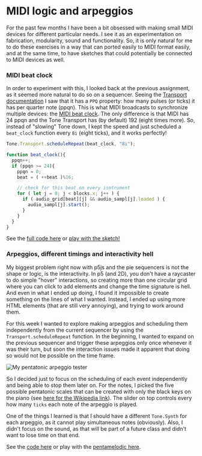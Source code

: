 # MIDI logic and arpeggios

For the past few months I have been a bit obsessed with making small MIDI devices for different particular needs. I see it as an experimentation on fabrication, modularity, sound and functionality. So, it is only natural for me to do these exercises in a way that can ported easily to MIDI format easily, and at the same time, to have sketches that could potentially be connected to MIDI devices as well.



### MIDI beat clock

In order to experiment with this, I looked back at the previous assignment, as it seemed more natural to do so on a sequencer. Seeing the [Transport documentation](https://tonejs.github.io/docs/dev/Transport) I saw that it has a `PPQ` property: how many pulses (or ticks) it has per quarter note (ppqn). This is what MIDI broadcasts to synchronize multiple devices: the [MIDI beat clock](https://en.wikipedia.org/wiki/MIDI_beat_clock). The only difference is that MIDI has 24 ppqn and the Tone Transport has (by default) 192 (eight times more). So, instead of "slowing" Tone down, I kept the speed and just scheduled a `beat_clock` function every `8i` (eight ticks), and it works perfectly!

```javascript
Tone.Transport.scheduleRepeat(beat_clock, "8i");

function beat_clock(){
  ppqn++;
  if (ppqn >= 24){
    ppqn = 0;
    beat = ( ++beat )%16;

    // check for this beat on every isntrument
    for ( let j = 0; j < blocks.x; j++ ) {
      if ( audio_grid[beat][j] && audio_sampl[j].loaded ) {
        audio_sampl[j].start();
      }
    }
  }
}
```

See the [full code here](https://github.com/nicolaspe/itp_codeofmusic/blob/master/code/02_drummachine.js) or [play with the sketch!](https://nicolaspe.github.io/itp_codeofmusic/code/drummachine.html)



### Arpeggios, different timings and interactivity hell

My biggest problem right now with p5js and the pie sequencers is not the shape or logic, is the interactivity. In p5 (and 2D), you don't have a raycaster to do simple "hover" interactions, so creating more than one circular grid where you can click to add elements and change the time signature is hell. And even in what I ended up doing, I found it impossible to create something on the lines of what I wanted. Instead, I ended up using more HTML elements (that are still very annoying), and trying to work around them.

For this week I wanted to explore making arpeggios and scheduling them independently from the current sequencer by using the `Transport.scheduleRepeat` function. In the beginning, I wanted to expand on the previous sequencer and trigger these arpeggios only once whenever it was their turn, but soon the interaction issues made it apparent that doing so would not be possible on the time frame.

![My pentatonic arpeggio tester]("cod_03_pentamelodic.png")

So I decided just to focus on the scheduling of each event independently and being able to stop them later on. For the notes, I picked the five possible pentatonic scales that can be created with only the black keys on the piano (see [here for the Wikipedia link](https://en.wikipedia.org/wiki/Pentatonic_scale#Five_black-key_pentatonic_scales_of_the_piano)). The slider on top controls every how many `ticks` each note of the arpeggio is played.

<!-- video -->

One of the things I learned is that I should have a different `Tone.Synth` for each arpeggio, as it cannot play simultaneous notes (obviously). Also, I didn't focus on the sound, as that will be part of a future class and didn't want to lose time on that end.


See the [code here](https://github.com/nicolaspe/itp_codeofmusic/blob/master/code/03_pentamelodic.js) or play with the [pentamelodic here](https://nicolaspe.github.io/itp_codeofmusic/code/pentamelodic.html).
